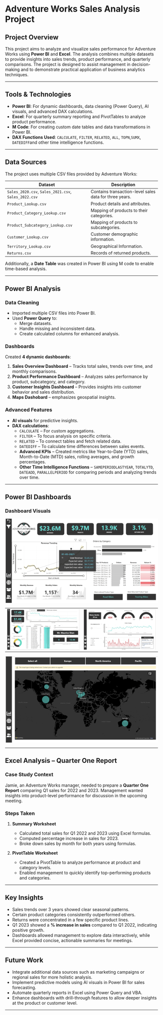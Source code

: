 # Adventure Works Sales Analysis Project

## Project Overview
This project aims to analyze and visualize sales performance for Adventure Works using **Power BI** and **Excel**. The analysis combines multiple datasets to provide insights into sales trends, product performance, and quarterly comparisons. The project is designed to assist management in decision-making and to demonstrate practical application of business analytics techniques.

---

## Tools & Technologies
- **Power BI**: For dynamic dashboards, data cleaning (Power Query), AI visuals, and advanced DAX calculations.  
- **Excel**: For quarterly summary reporting and PivotTables to analyze product performance.  
- **M Code**: For creating custom date tables and data transformations in Power BI.  
- **DAX Functions Used**: `CALCULATE`, `FILTER`, `RELATED`, `ALL`, `TOPN`,`SUMX`, `DATEDIFF`and other time intelligence functions.

---

## Data Sources
The project uses multiple CSV files provided by Adventure Works:

| Dataset | Description |
|---------|-------------|
| `Sales_2020.csv`, `Sales_2021.csv`, `Sales_2022.csv` | Contains transaction-level sales data for three years. |
| `Product_Lookup.csv` | Product details and attributes. |
| `Product_Category_Lookup.csv` | Mapping of products to their categories. |
| `Product_Subcategory_Lookup.csv` | Mapping of products to subcategories. |
| `Customer_Lookup.csv` | Customer demographic information. |
| `Territory_Lookup.csv` | Geographical Information. |
| `Returns.csv` | Records of returned products. |

Additionally, a **Date Table** was created in Power BI using M code to enable time-based analysis.

---

## Power BI Analysis

### Data Cleaning
- Imported multiple CSV files into Power BI.
- Used **Power Query** to:
  - Merge datasets.
  - Handle missing and inconsistent data.
  - Create calculated columns for enhanced analysis.

### Dashboards
Created **4 dynamic dashboards**:
1. **Sales Overview Dashboard** – Tracks total sales, trends over time, and monthly comparisons.
2. **Product Performance Dashboard** – Analyzes sales performance by product, subcategory, and category.
3. **Customer Insights Dashboard** – Provides insights into customer behavior and sales distribution.
4. **Maps Dashobard** – emphasizes geospatial insights.

### Advanced Features
- **AI visuals** for predictive insights.  
- **DAX calculations**:
  - `CALCULATE` – For custom aggregations.  
  - `FILTER` – To focus analysis on specific criteria.  
  - `RELATED` – To connect tables and fetch related data.  
  - `DATEDIFF` – To calculate time differences between sales events.  
  - **Advanced KPIs** – Created metrics like Year-to-Date (YTD) sales, Month-to-Date (MTD) sales, rolling averages, and growth percentages.  
  - **Other Time Intelligence Functions** – `SAMEPERIODLASTYEAR`, `TOTALYTD`, `DATEADD`, `PARALLELPERIOD` for comparing periods and analyzing trends over time.

---
## Power BI Dashboards

### Dashboard Visuals

<!-- Overview on top -->
![Dashboard Overview](Images/Dashboard-Overview.png)

<!-- Customer and Product side by side -->
<table>
<tr>
<td><img src="Images/Costumer-Insight.png" alt="Customer Insight" width="400"/></td>
<td><img src="Images/Product-Insight.png" alt="Product Insight" width="400"/></td>
</tr>
</table>

<!-- Map at the bottom -->
![Geospatial Dashboard](Images/map.png)

---
## Excel Analysis – Quarter One Report

### Case Study Context
Jamie, an Adventure Works manager, needed to prepare a **Quarter One Report** comparing Q1 sales for 2022 and 2023. Management wanted insights into product-level performance for discussion in the upcoming meeting.

### Steps Taken
1. **Summary Worksheet**
   - Calculated total sales for Q1 2022 and 2023 using Excel formulas.
   - Computed percentage increase in sales for 2023.
   - Broke down sales by month for both years using formulas.

2. **PivotTable Worksheet**
   - Created a PivotTable to analyze performance at product and category levels.
   - Enabled management to quickly identify top-performing products and categories.

---

## Key Insights
- Sales trends over 3 years showed clear seasonal patterns.  
- Certain product categories consistently outperformed others.  
- Returns were concentrated in a few specific product lines.  
- Q1 2023 showed a **% increase in sales** compared to Q1 2022, indicating positive growth.  
- Dashboards allowed management to explore data interactively, while Excel provided concise, actionable summaries for meetings.

---

## Future Work
- Integrate additional data sources such as marketing campaigns or regional sales for more holistic analysis.  
- Implement predictive models using AI visuals in Power BI for sales forecasting.  
- Automate quarterly reports in Excel using Power Query and VBA.  
- Enhance dashboards with drill-through features to allow deeper insights at the product or customer level.

---
